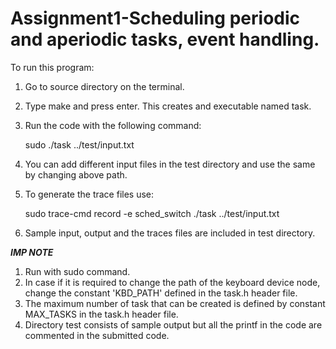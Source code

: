 
Assignment1-Scheduling periodic and aperiodic tasks, event handling.
====================================================================
To run this program:

1. Go to source directory on the terminal.
2. Type make and press enter. This creates and executable named task.
3. Run the code with the following command:
    
	sudo ./task ../test/input.txt

4. You can add different input files in the test directory and use the 
   same by changing above path.
5. To generate the trace files use:

   sudo trace-cmd record -e sched_switch ./task ../test/input.txt

6. Sample input, output and the traces files are included in test directory.

***IMP NOTE***
1. Run with sudo command.
2. In case if it is required to change the path of the keyboard device node, change the 
   constant 'KBD_PATH' defined in the task.h header file. 
3. The maximum number of task that can be created is defined by constant MAX_TASKS in 
   the task.h header file.
4. Directory test consists of sample output but all the printf in the code are commented
   in the submitted code.
